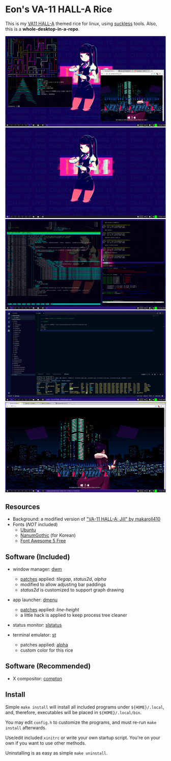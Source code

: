 
Eon's VA-11 HALL-A Rice
=======================

This is my [VA11 HALL-A][1] themed rice for linux, using [suckless][2] tools. Also, this is a **whole-desktop-in-a-repo**.

![rice shot](/screenshot/screenshot.png)
![main screen](/screenshot/screenshot-empty.png)
![with terminals](/screenshot/screenshot-terms.png)
![with vscode](/screenshot/screenshot-code.png)
![with web browser](/screenshot/screenshot-web.png)


Resources
---------
 * Background: a modified version of ["VA-11 HALL-A: Jill" by makaroll410][3]
 * Fonts (*NOT* included)
   - [Ubuntu](https://design.ubuntu.com/font/)
   - [NanumGothic](http://hangeul.naver.com/font) (for Korean)
   - [Font Awesome 5 Free](http://fontawesome.io/)


Software (Included)
-------------------

 * window manager: [dwm](https://dwm.suckless.org)
   - [patches](https://dwm.suckless.org/patches/) applied: *tilegap*, *status2d*, *alpha*
   - modified to allow adjusting bar paddings
   - *status2d* is customized to support graph drawing

 * app launcher: [dmenu](https://tools.suckless.org/dmenu/)
   - [patches](https://tools.suckless.org/dmenu/patches/) applied: *line-height*
   - a little hack is applied to keep process tree cleaner

 * status monitor: [slstatus](https://github.com/drkhsh/slstatus)

 * terminal emulator: [st](https://st.suckless.org)
   - patches applied: [alpha](https://st.suckless.org/patches/alpha/)
   - custom color for this rice


Software (Recommended)
-------------------

 * X compositor: [compton](https://github.com/chjj/compton)


Install
-------

Simple `make install` will install all included programs under `${HOME}/.local`,
and, therefore, executables will be placed in `${HOME}/.local/bin`.

You may edit `config.h` to customize the programs, and must re-run
`make install` afterwards.

Use/edit included `xinitrc` or write your own startup script. You're on your own
if you want to use other methods.

Uninstalling is as easy as simple `make uninstall`.


[1]: http://waifubartending.com/
[2]: https://suckless.org/
[3]: https://koyorin.deviantart.com/art/VA-11-HALL-A-Jill-621458694
